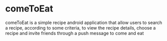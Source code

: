 # comeToEat
comeToEat is a simple recipe android application that allow users to search a recipe, according to some criteria, to view the recipe details, choose a recipe and invite friends through a push message to come and eat
